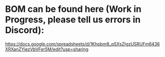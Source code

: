 # BOM can be found here (Work in Progress, please tell us errors in Discord):
https://docs.google.com/spreadsheets/d/1Khpbm8_qSXsZIgzUSRUFm6436XRXanZYiezVbVFer5M/edit?usp=sharing
